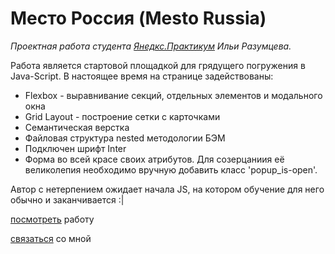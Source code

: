 # Место Россия (Mesto Russia)
*Проектная работа студента [Янедкс.Практикум](https://practicum.yandex.ru/) Ильи Разумцева.*

Работа является стартовой площадкой для грядущего погружения в Java-Script.
В настоящее время на странице задействованы:
* Flexbox - выравнивание секций, отдельных элементов и модального окна
* Grid Layout - построение сетки с карточками
* Семантическая верстка
* Файловая структура nested методологии БЭМ
* Подключен шрифт Inter
* Форма во всей красе своих атрибутов. Для созерцаниия её великолепия необходимо вручную добавить класс 'popup_is-open'.

Автор с нетерпением ожидает начала JS, на котором обучение для него обычно и заканчивается :|

[посмотреть](https://razumtsev.github.io/mesto-project/) работу

[связаться](mailto:razumtsev@mail.ru) со мной
